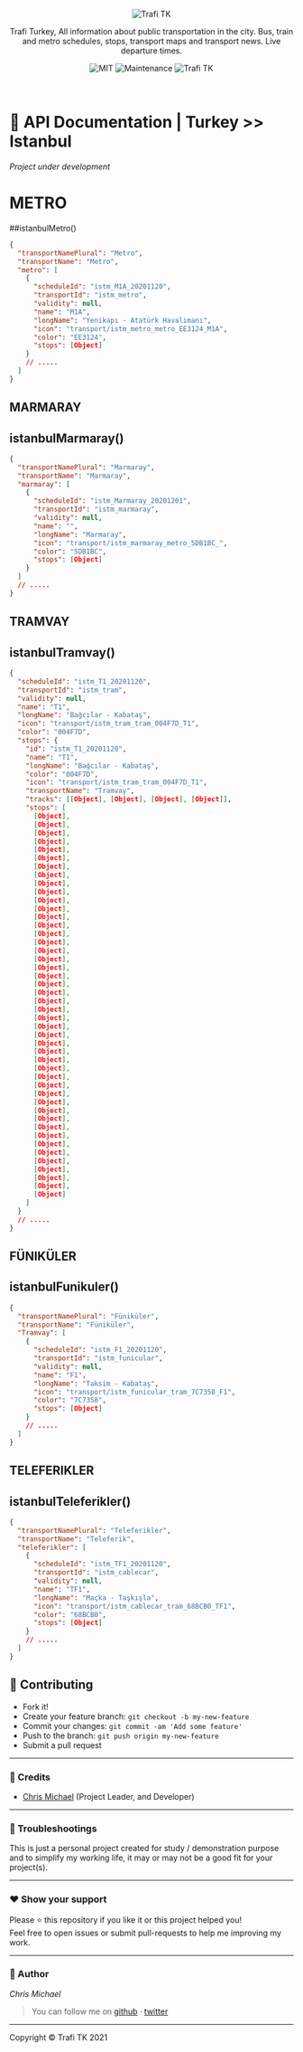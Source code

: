  <p align="center">
  <img src="./assets/img/logo.svg" alt="Trafi TK" />
</p>

<p align="center">
  Trafi Turkey, All information about public transportation in the city. Bus, train and metro schedules, stops, transport maps and transport news. Live departure times.
</p>

<p align="center">
  <img alt="MIT" src="https://img.shields.io/badge/License-MIT-blue.svg"/>
  <img alt="Maintenance" src="https://img.shields.io/badge/Maintained%3F-yes-blue.svg"/>
  <img alt="Trafi TK" src="https://img.shields.io/badge/trafi-tk-blue"/>

</p>       
         
<br/>

# 📖 API Documentation | Turkey >> Istanbul

_Project under development_

# METRO

##istanbulMetro()

```json
{
  "transportNamePlural": "Metro",
  "transportName": "Metro",
  "metro": [
    {
      "scheduleId": "istm_M1A_20201120",
      "transportId": "istm_metro",
      "validity": null,
      "name": "M1A",
      "longName": "Yenikapı - Atatürk Havalimanı",
      "icon": "transport/istm_metro_metro_EE3124_M1A",
      "color": "EE3124",
      "stops": [Object]
    }
    // .....
  ]
}
```

## MARMARAY

## istanbulMarmaray()

```json
{
  "transportNamePlural": "Marmaray",
  "transportName": "Marmaray",
  "marmaray": [
    {
      "scheduleId": "istm_Marmaray_20201201",
      "transportId": "istm_marmaray",
      "validity": null,
      "name": "",
      "longName": "Marmaray",
      "icon": "transport/istm_marmaray_metro_5DB1BC_",
      "color": "5DB1BC",
      "stops": [Object]
    }
  ]
  // .....
}
```

## TRAMVAY

## istanbulTramvay()

```json
{
  "scheduleId": "istm_T1_20201120",
  "transportId": "istm_tram",
  "validity": null,
  "name": "T1",
  "longName": "Bağcılar - Kabataş",
  "icon": "transport/istm_tram_tram_004F7D_T1",
  "color": "004F7D",
  "stops": {
    "id": "istm_T1_20201120",
    "name": "T1",
    "longName": "Bağcılar - Kabataş",
    "color": "004F7D",
    "icon": "transport/istm_tram_tram_004F7D_T1",
    "transportName": "Tramvay",
    "tracks": [[Object], [Object], [Object], [Object]],
    "stops": [
      [Object],
      [Object],
      [Object],
      [Object],
      [Object],
      [Object],
      [Object],
      [Object],
      [Object],
      [Object],
      [Object],
      [Object],
      [Object],
      [Object],
      [Object],
      [Object],
      [Object],
      [Object],
      [Object],
      [Object],
      [Object],
      [Object],
      [Object],
      [Object],
      [Object],
      [Object],
      [Object],
      [Object],
      [Object],
      [Object],
      [Object],
      [Object],
      [Object],
      [Object],
      [Object],
      [Object],
      [Object],
      [Object],
      [Object],
      [Object],
      [Object],
      [Object],
      [Object],
      [Object],
      [Object],
      [Object]
    ]
  }
  // .....
}
```

## FÜNIKÜLER

## istanbulFunikuler()

```json
{
  "transportNamePlural": "Füniküler",
  "transportName": "Füniküler",
  "Tramvay": [
    {
      "scheduleId": "istm_F1_20201120",
      "transportId": "istm_funicular",
      "validity": null,
      "name": "F1",
      "longName": "Taksim - Kabataş",
      "icon": "transport/istm_funicular_tram_7C7358_F1",
      "color": "7C7358",
      "stops": [Object]
    }
    // .....
  ]
}
```

## TELEFERIKLER

## istanbulTeleferikler()

```json
{
  "transportNamePlural": "Teleferikler",
  "transportName": "Teleferik",
  "teleferikler": [
    {
      "scheduleId": "istm_TF1_20201120",
      "transportId": "istm_cablecar",
      "validity": null,
      "name": "TF1",
      "longName": "Maçka - Taşkışla",
      "icon": "transport/istm_cablecar_tram_68BCB0_TF1",
      "color": "68BCB0",
      "stops": [Object]
    }
    // .....
  ]
}
```

## **:handshake: Contributing**

- Fork it!
- Create your feature branch: `git checkout -b my-new-feature`
- Commit your changes: `git commit -am 'Add some feature'`
- Push to the branch: `git push origin my-new-feature`
- Submit a pull request

---

### **:busts_in_silhouette: Credits**

- [Chris Michael](https://github.com/ChrisMichaelPerezSantiago) (Project Leader, and Developer)

---

### **:anger: Troubleshootings**

This is just a personal project created for study / demonstration purpose and to simplify my working life, it may or may
not be a good fit for your project(s).

---

### **:heart: Show your support**

Please :star: this repository if you like it or this project helped you!\
Feel free to open issues or submit pull-requests to help me improving my work.

---

### **:robot: Author**

_*Chris Michael*_

> You can follow me on
> [github](https://github.com/ChrisMichaelPerezSantiago)&nbsp;&middot;&nbsp;[twitter](https://twitter.com/Chris5855M)

---

Copyright © Trafi TK 2021
